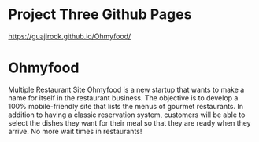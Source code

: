 # Project Three Github Pages
https://guajirock.github.io/Ohmyfood/

# Ohmyfood
Multiple Restaurant Site
Ohmyfood is a new startup that wants to make a name for itself in the restaurant business. The objective is to develop a 100% mobile-friendly site that lists the menus of gourmet restaurants. In addition to having a classic reservation system, customers will be able to select the dishes they want for their meal so that they are ready when they arrive. No more wait times in restaurants!
